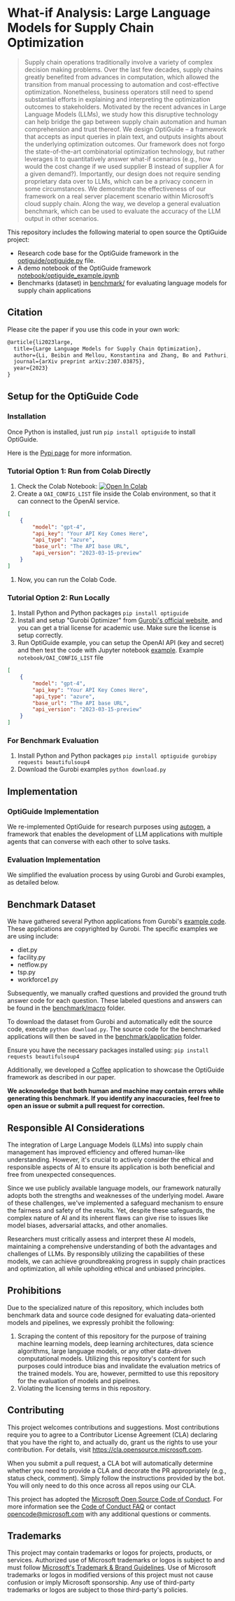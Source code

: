 # What-if Analysis: Large Language Models for Supply Chain Optimization

> Supply chain operations traditionally involve a variety of complex decision making problems. Over the last few decades, supply chains greatly benefited from advances in computation, which allowed the transition from manual processing to automation and cost-effective optimization. Nonetheless, business operators still need to spend substantial efforts in explaining and interpreting the optimization outcomes to stakeholders. Motivated by the recent advances in Large Language Models (LLMs), we study how this disruptive technology can help bridge the gap between supply chain automation and human comprehension and trust thereof. We design OptiGuide – a framework that accepts as input queries in plain text, and outputs insights about the underlying optimization outcomes. Our framework does not forgo the state-of-the-art combinatorial optimization technology, but rather leverages it to quantitatively answer what-if scenarios (e.g., how would the cost change if we used supplier B instead of supplier A for a given demand?). Importantly, our design does not require sending proprietary data over to LLMs, which can be a privacy concern in some circumstances. We demonstrate the effectiveness of our framework on a real server placement scenario within Microsoft’s cloud supply chain. Along the way, we develop a general evaluation benchmark, which can be used to evaluate the accuracy of the LLM output in other scenarios.


This repository includes the following material to open source the OptiGuide project:
- Research code base for the OptiGuide framework in the [optiguide/optiguide.py](optiguide/optiguide.py) file.
- A demo notebook of the OptiGuide framework [notebook/optiguide_example.ipynb](notebook/optiguide_example.ipynb)
- Benchmarks (dataset) in [benchmark/](benchmark/) for evaluating language models for supply chain applications


## Citation
Please cite the paper if you use this code in your own work:
```latex
@article{li2023large,
  title={Large Language Models for Supply Chain Optimization},
  author={Li, Beibin and Mellou, Konstantina and Zhang, Bo and Pathuri, Jeevan and Menache, Ishai},
  journal={arXiv preprint arXiv:2307.03875},
  year={2023}
}
```

## Setup for the OptiGuide Code

### Installation
Once Python is installed, just run `pip install optiguide` to install OptiGuide.

Here is the [Pypi page](https://pypi.org/project/OptiGuide/) for more information.

### Tutorial Option 1: Run from Colab Directly
1. Check the Colab Notebook:
   [![Open In Colab](https://colab.research.google.com/assets/colab-badge.svg)](https://colab.research.google.com/drive/13eMJOcy79mhyEUYicSmbEm63KS7mzi33?usp=sharing)
2. Create a `OAI_CONFIG_LIST` file inside the Colab environment, so that it can connect to the OpenAI service.
  ```json
  [
      {
          "model": "gpt-4",
          "api_key": "Your API Key Comes Here",
          "api_type": "azure",
          "base_url": "The API base URL",
          "api_version": "2023-03-15-preview"
      }
  ]
  ```
1. Now, you can run the Colab Code.

### Tutorial Option 2: Run Locally
1. Install Python and Python packages `pip install optiguide`
2. Install and setup "Gurobi Optimizer" from [Gurobi's official website](https://www.gurobi.com/downloads/gurobi-software/), and you can get a trial license for academic use. Make sure the license is setup correctly.
3. Run OptiGuide example, you can setup the OpenAI API (key and secret) and then test the code with Jupyter notebook [example](`notebook/optiguide_example.ipynb`).
  Example `notebook/OAI_CONFIG_LIST` file
  ```json
  [
      {
          "model": "gpt-4",
          "api_key": "Your API Key Comes Here",
          "api_type": "azure",
          "base_url": "The API base URL",
          "api_version": "2023-03-15-preview"
      }
  ]
  ```

### For Benchmark Evaluation
1. Install Python and Python packages `pip install optiguide gurobipy requests beautifulsoup4`
2. Download the Gurobi examples `python download.py`


## Implementation
### OptiGuide Implementation
We re-implemented OptiGuide for research purposes using [autogen](https://github.com/microsoft/autogen), a framework that enables the development of LLM applications with multiple agents that can converse with each other to solve tasks.

### Evaluation Implementation
We simplified the evaluation process by using Gurobi and Gurobi examples, as detailed below.

## Benchmark Dataset
We have gathered several Python applications from Gurobi's [example code](https://www.gurobi.com/documentation/current/examples/python_examples.html). These applications are copyrighted by Gurobi. The specific examples we are using include:
- diet.py
- facility.py
- netflow.py
- tsp.py
- workforce1.py

Subsequently, we manually crafted questions and provided the ground truth answer code for each question. These labeled questions and answers can be found in the [benchmark/macro](benchmark/macro/) folder.

To download the dataset from Gurobi and automatically edit the source code, execute `python download.py`. The source code for the benchmarked applications will then be saved in the [benchmark/application](benchmark/application/) folder.

Ensure you have the necessary packages installed using:
`pip install requests beautifulsoup4`

Additionally, we developed a [Coffee](benchmark/application/coffee.py) application to showcase the OptiGuide framework as described in our paper.


**We acknowledge that both human and machine may contain errors while generating this benchmark. If you identify any inaccuracies, feel free to open an issue or submit a pull request for correction.**


## Responsible AI Considerations

The integration of Large Language Models (LLMs) into supply chain management has improved efficiency and offered human-like understanding. However, it's crucial to actively consider the ethical and responsible aspects of AI to ensure its application is both beneficial and free from unexpected consequences.

Since we use publicly available language models, our framework naturally adopts both the strengths and weaknesses of the underlying model. Aware of these challenges, we've implemented a safeguard mechanism to ensure the fairness and safety of the results. Yet, despite these safeguards, the complex nature of AI and its inherent flaws can give rise to issues like model biases, adversarial attacks, and other anomalies.

Researchers must critically assess and interpret these AI models, maintaining a comprehensive understanding of both the advantages and challenges of LLMs. By responsibly utilizing the capabilities of these models, we can achieve groundbreaking progress in supply chain practices and optimization, all while upholding ethical and unbiased principles.

## Prohibitions
Due to the specialized nature of this repository, which includes both benchmark data and source code designed for evaluating data-oriented models and pipelines, we expressly prohibit the following:

1. Scraping the content of this repository for the purpose of training machine learning models, deep learning architectures, data science algorithms, large language models, or any other data-driven computational models.  Utilizing this repository's content for such purposes could introduce bias and invalidate the evaluation metrics of the trained models. You are, however, permitted to use this repository for the evaluation of models and pipelines.
2. Violating the licensing terms in this repository.


## Contributing

This project welcomes contributions and suggestions.  Most contributions require you to agree to a
Contributor License Agreement (CLA) declaring that you have the right to, and actually do, grant us
the rights to use your contribution. For details, visit https://cla.opensource.microsoft.com.

When you submit a pull request, a CLA bot will automatically determine whether you need to provide
a CLA and decorate the PR appropriately (e.g., status check, comment). Simply follow the instructions
provided by the bot. You will only need to do this once across all repos using our CLA.

This project has adopted the [Microsoft Open Source Code of Conduct](https://opensource.microsoft.com/codeofconduct/).
For more information see the [Code of Conduct FAQ](https://opensource.microsoft.com/codeofconduct/faq/) or
contact [opencode@microsoft.com](mailto:opencode@microsoft.com) with any additional questions or comments.

## Trademarks

This project may contain trademarks or logos for projects, products, or services. Authorized use of Microsoft
trademarks or logos is subject to and must follow
[Microsoft's Trademark & Brand Guidelines](https://www.microsoft.com/en-us/legal/intellectualproperty/trademarks/usage/general).
Use of Microsoft trademarks or logos in modified versions of this project must not cause confusion or imply Microsoft sponsorship.
Any use of third-party trademarks or logos are subject to those third-party's policies.
